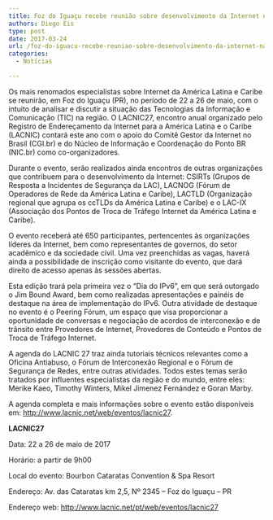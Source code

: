 ```yaml
---
title: Foz do Iguaçu recebe reunião sobre desenvolvimento da Internet na América Latina e Caribe
authors: Diego Eis
type: post
date: 2017-03-24
url: /foz-do-iguacu-recebe-reuniao-sobre-desenvolvimento-da-internet-na-america-latina-e-caribe/
categories:
  - Notícias

---
```

Os mais renomados especialistas sobre Internet da América Latina e Caribe se reunirão, em Foz do Iguaçu (PR), no período de 22 a 26 de maio, com o intuito de analisar e discutir a situação das Tecnologias da Informação e Comunicação (TIC) na região. O LACNIC27, encontro anual organizado pelo Registro de Endereçamento da Internet para a América Latina e o Caribe (LACNIC) contará este ano com o apoio do Comitê Gestor da Internet no Brasil (CGI.br) e do Núcleo de Informação e Coordenação do Ponto BR (NIC.br) como co-organizadores.

Durante o evento, serão realizados ainda encontros de outras organizações que contribuem para o desenvolvimento da Internet: CSIRTs (Grupos de Resposta a Incidentes de Segurança da LAC), LACNOG (Fórum de Operadores de Rede da América Latina e Caribe), LACTLD (Organização regional que agrupa os ccTLDs da América Latina e Caribe) e o LAC-IX (Associação dos Pontos de Troca de Tráfego Internet da América Latina e Caribe).

O evento receberá até 650 participantes, pertencentes às organizações líderes da Internet, bem como representantes de governos, do setor acadêmico e da sociedade civil. Uma vez preenchidas as vagas, haverá ainda a possibilidade de inscrição como visitante do evento, que dará direito de acesso apenas às sessões abertas.

Esta edição trará pela primeira vez o “Dia do IPv6”, em que será outorgado o Jim Bound Award, bem como realizadas apresentações e painéis de destaque na área de implementação do IPv6. Outra atividade de destaque no evento é o Peering Fórum, um espaço que visa proporcionar a oportunidade de conversas e negociação de acordos de interconexão e de trânsito entre Provedores de Internet, Provedores de Conteúdo e Pontos de Troca de Tráfego Internet.

A agenda do LACNIC 27 traz ainda tutoriais técnicos relevantes como a Oficina Antiabuso, o Fórum de Interconexão Regional e o Fórum de Segurança de Redes, entre outras atividades. Todos estes temas serão tratados por influentes especialistas da região e do mundo, entre eles: Merike Kaeo, Timothy Winters, Mikel Jimenez Fernández e Goran Marby.

A agenda completa e mais informações sobre o evento estão disponíveis em: <http://www.lacnic.net/web/eventos/lacnic27>.

**LACNIC27**
  
Data: 22 a 26 de maio de 2017
  
Horário: a partir de 9h00
  
Local do evento: Bourbon Cataratas Convention & Spa Resort
  
Endereço: Av. das Cataratas km 2,5, Nº 2345 – Foz do Iguaçu &#8211; PR
  
Endereço web: http://www.lacnic.net/pt/web/eventos/lacnic27